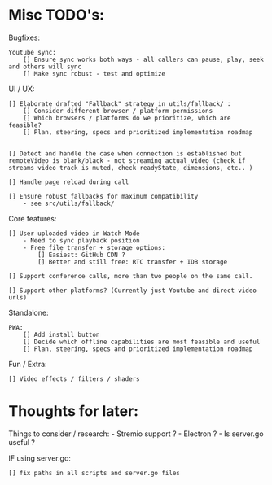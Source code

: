 # Misc TODO's:

Bugfixes:

    Youtube sync:
        [] Ensure sync works both ways - all callers can pause, play, seek and others will sync
        [] Make sync robust - test and optimize

UI / UX:

    [] Elaborate drafted "Fallback" strategy in utils/fallback/ :
        [] Consider different browser / platform permissions
        [] Which browsers / platforms do we prioritize, which are feasible?
        [] Plan, steering, specs and prioritized implementation roadmap


    [] Detect and handle the case when connection is established but remoteVideo is blank/black - not streaming actual video (check if streams video track is muted, check readyState, dimensions, etc.. )

    [] Handle page reload during call

    [] Ensure robust fallbacks for maximum compatibility
        - see src/utils/fallback/

Core features:

    [] User uploaded video in Watch Mode
        - Need to sync playback position
        - Free file transfer + storage options:
            [] Easiest: GitHub CDN ?
            [] Better and still free: RTC transfer + IDB storage

    [] Support conference calls, more than two people on the same call.

    [] Support other platforms? (Currently just Youtube and direct video urls)

Standalone:

    PWA:
        [] Add install button
        [] Decide which offline capabilities are most feasible and useful
        [] Plan, steering, specs and prioritized implementation roadmap


Fun / Extra:

    [] Video effects / filters / shaders

# Thoughts for later:

Things to consider / research: - Stremio support ? - Electron ? - Is server.go useful ?

IF using server.go:

    [] fix paths in all scripts and server.go files
